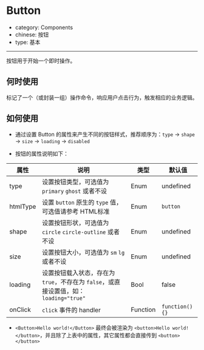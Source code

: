 # Button

- category: Components
- chinese: 按钮
- type: 基本

---

按钮用于开始一个即时操作。

## 何时使用

标记了一个（或封装一组）操作命令，响应用户点击行为，触发相应的业务逻辑。


## 如何使用

- 通过设置 Button 的属性来产生不同的按钮样式，推荐顺序为：`type` -> `shape` -> `size` -> `loading` -> `disabled`

- 按钮的属性说明如下：

属性 | 说明 | 类型 | 默认值
-----|-----|-----|------
type | 设置按钮类型，可选值为 `primary` `ghost` 或者不设 | Enum | undefined
htmlType | 设置 `button` 原生的 `type` 值，可选值请参考 HTML标准 | Enum | `button`
shape | 设置按钮形状，可选值为 `circle` `circle-outline` 或者不设 | Enum | undefined
size | 设置按钮大小，可选值为 `sm` `lg` 或者不设 | Enum | undefined
loading | 设置按钮载入状态，存在为 `true`，不存在为 `false`，或直接设置值，如：`loading="true"` | Bool | false
onClick | `click` 事件的 handler | Function | `function() {}`

- `<Button>Hello world!</Button>` 最终会被渲染为 `<button>Hello world!</button>`，并且除了上表中的属性，其它属性都会直接传到 `<button></button>`
